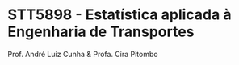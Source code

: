# STT5898 - Estatística aplicada à Engenharia de Transportes

Prof. André Luiz Cunha & Profa. Cira Pitombo
